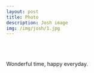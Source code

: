 ```yaml
---
layout: post
title: Photo
description: Josh image
img: /img/josh/1.jpg
---
```


<div class="img_row">
	<img class="col one" src="{{ site.baseurl }}/img/josh/10.jpg" alt="" title="Josh image"/>
	<img class="col one" src="{{ site.baseurl }}/img/josh/11.jpg" alt="" title="Josh image"/>
	<img class="col one" src="{{ site.baseurl }}/img/josh/12.jpg" alt="" title="Josh image"/>
</div>
<div class="img_row">
	<img class="col one" src="{{ site.baseurl }}/img/josh/13.jpg" alt="" title="Josh image"/>
	<img class="col one" src="{{ site.baseurl }}/img/josh/14.jpg" alt="" title="Josh image"/>
	<img class="col one" src="{{ site.baseurl }}/img/josh/15.jpg" alt="" title="Josh image"/>
</div>
<div class="img_row">
	<img class="col one" src="{{ site.baseurl }}/img/josh/16.jpg" alt="" title="Josh image"/>
	<img class="col one" src="{{ site.baseurl }}/img/josh/17.jpg" alt="" title="Josh image"/>
	<img class="col one" src="{{ site.baseurl }}/img/josh/18.jpg" alt="" title="Josh image"/>
</div>
<div class="col three caption">
	Wonderful time, happy everyday.
</div>
